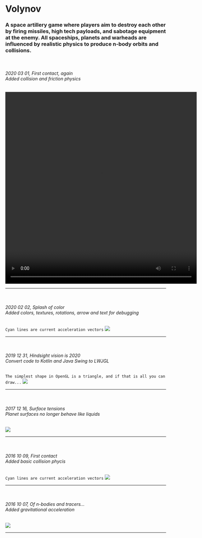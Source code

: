 # <h1>Volynov</h1>
<h3>A space artillery game where players aim to destroy each other by firing missiles, high tech payloads, and sabotage equipment at the enemy. All spaceships, planets and warheads are influenced by realistic physics to produce n-body orbits and collisions.</h3>

<br>
<h6>2020 03 01, First contact, again 
<br> <i>Added collision and friction physics</i></h6>
<video width="600" height="600" controls>
  <source src="https://github.com/Blaarkies/Volynov/blob/master/assets/first_contact.mp4" 
  type="video/mp4"/>
    <a href="https://github.com/Blaarkies/Volynov/blob/master/assets/first_contact.mp4">
    https://github.com/Blaarkies/Volynov/blob/master/assets/first_contact.mp4</a>
</video>
<hr>

<br>
<h6>2020 02 02, Splash of color 
<br> <i>Added colors, textures, rotations, arrow and text for debugging</i></h6>
<code>Cyan lines are current acceleration vectors</code>
<img src="https://github.com/Blaarkies/Volynov/blob/master/assets/splash_of_color.gif"/>
<hr>

<br>
<h6>2019 12 31, Hindsight vision is 2020 
<br> <i>Convert code to Kotlin and Java Swing to LWJGL</i></h6>
<code>The simplest shape in OpenGL is a triangle, and if that is all you can draw...</code>
<img src="https://github.com/Blaarkies/Volynov/blob/master/assets/how_to_draw_triangles.gif"/>
<hr>

<br>
<h6>2017 12 16, Surface tensions 
<br> <i>Planet surfaces no longer behave like liquids</i></h6>
<img src="https://github.com/Blaarkies/Volynov/blob/master/assets/reaction_force_from_planets.gif"/>
<hr>

<br>
<h6>2016 10 09, First contact 
<br> <i>Added basic collision phycis</i></h6>
<code>Cyan lines are current acceleration vectors</code>
<img src="https://github.com/Blaarkies/Volynov/blob/master/assets/first_collisions.gif"/>
<hr>

<br>
<h6>2016 10 07, Of n-bodies and tracers...
<br> <i>Added gravitational acceleration</i></h6>
<img src="https://github.com/Blaarkies/Volynov/blob/master/assets/n_body_tracers.gif"/>
<hr>
